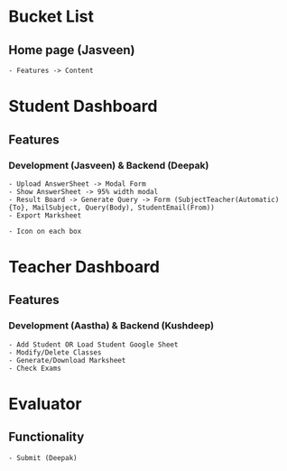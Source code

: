 # Bucket List

## Home page (Jasveen)
    - Features -> Content

# Student Dashboard

## Features 
### Development (Jasveen) & Backend (Deepak)
    - Upload AnswerSheet -> Modal Form
    - Show AnswerSheet -> 95% width modal
    - Result Board -> Generate Query -> Form (SubjectTeacher(Automatic){To}, MailSubject, Query(Body), StudentEmail(From))
    - Export Marksheet

    - Icon on each box

# Teacher Dashboard

## Features
### Development (Aastha) & Backend (Kushdeep)
    - Add Student OR Load Student Google Sheet
    - Modify/Delete Classes
    - Generate/Download Marksheet
    - Check Exams

# Evaluator

## Functionality
    - Submit (Deepak)
